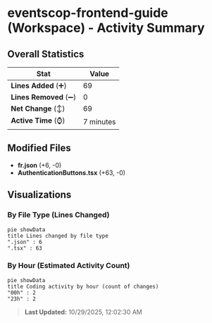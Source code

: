 # eventscop-frontend-guide (Workspace) - Activity Summary 

## Overall Statistics

| Stat                   | Value                                                             |
| ---------------------- | ----------------------------------------------------------------- |
| **Lines Added** (➕)   | 69                                          |
| **Lines Removed** (➖) | 0                                        |
| **Net Change** (↕)    | 69                |
| **Active Time** (⌚)   | 7 minutes |


## Modified Files
- **fr.json** (+6, -0)
- **AuthenticationButtons.tsx** (+63, -0)

## Visualizations

### By File Type (Lines Changed)

```mermaid
pie showData
title Lines changed by file type
".json" : 6
".tsx" : 63
```

### By Hour (Estimated Activity Count)

```mermaid
pie showData
title Coding activity by hour (count of changes)
"00h" : 2
"23h" : 2
```


> **Last Updated:** 10/29/2025, 12:02:30 AM